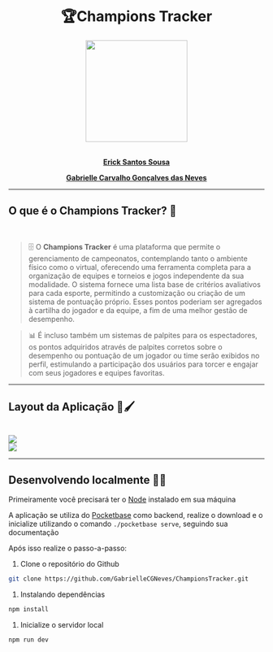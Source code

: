 <div align=center>
    <h1>🏆<b>Champions Tracker</b></h1>
</div>

<div align=center>
    <img src="https://files.catbox.moe/0n7o27.png" width=200>
</div>

</br>

<div align='center'>
    <strong>
        <p><a href='https://github.com/ericksantos12'>Erick Santos Sousa</a></p>
    </strong>
</div>
<div align='center'>
    <strong>
        <p><a href='https://github.com/GabrielleCGNeves'>Gabrielle Carvalho Gonçalves das Neves</a></p>
    </strong>
</div>

---
## O que é o <b>Champions Tracker?</b> 🤔

</br>

> 🗄️ O <b>Champions Tracker</b> é uma plataforma que permite o gerenciamento de campeonatos, contemplando tanto o ambiente físico como o virtual, oferecendo uma ferramenta completa para a organização de equipes e torneios e jogos independente da sua modalidade. O sistema fornece uma lista base de critérios avaliativos para cada esporte, permitindo a customização ou criação de um sistema de pontuação próprio. Esses pontos poderiam ser agregados à cartilha do jogador e da equipe, a fim de uma melhor gestão de desempenho.

> 📊 É incluso também um sistemas de palpites para os espectadores, os pontos adquiridos através de palpites corretos sobre o desempenho ou pontuação de um jogador ou time serão exibidos no perfil, estimulando a participação dos usuários para torcer e engajar com seus jogadores e equipes favoritas.

---

## Layout da Aplicação 🎨🖌️

</br>

<img src="https://files.catbox.moe/nqkxsv.png">

<div>
    <a href="https://www.figma.com/file/6gkSjps0gaKoABpzlxglg8/Champions-Tracker-Web?type=design&node-id=0%3A1&mode=design&t=r5LkAvlpF6jHtMlp-1"><img src="https://img.shields.io/badge/ver_mais-F24E1E?style=for-the-badge&logo=figma&logoColor=white"></a>
</div>

---

## Desenvolvendo localmente 👨‍💻
Primeiramente você precisará ter o [Node](https://nodejs.org) instalado em sua máquina

A aplicação se utiliza do [Pocketbase](https://pocketbase.io) como backend, realize o download e o inicialize utilizando o comando `./pocketbase serve`, seguindo sua documentação

Após isso realize o passo-a-passo:

1. Clone o repositório do Github
```bash
git clone https://github.com/GabrielleCGNeves/ChampionsTracker.git
```

1. Instalando dependências
```bash
npm install
```
1. Inicialize o servidor local
```bash
npm run dev
```
